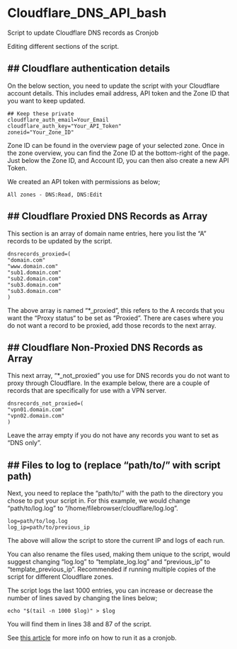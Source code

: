 # Cloudflare_DNS_API_bash
Script to update Cloudflare DNS records as Cronjob

Editing different sections of the script.
## ## Cloudflare authentication details
On the below section, you need to update the script with your Cloudflare account details. This includes email address, API token and the Zone ID that you want to keep updated.

```
## Keep these private
cloudflare_auth_email=Your_Email
cloudflare_auth_key="Your_API_Token"
zoneid="Your_Zone_ID"
```

Zone ID can be found in the overview page of your selected zone. Once in the zone overview, you can find the Zone ID at the bottom-right of the page.
Just below the Zone ID, and Account ID, you can then also create a new API Token.

We created an API token with permissions as below;

```All zones - DNS:Read, DNS:Edit```

## ## Cloudflare Proxied DNS Records as Array
This section is an array of domain name entries, here you list the “A” records to be updated by the script.

```
dnsrecords_proxied=(
"domain.com"
"www.domain.com"
"sub1.domain.com"
"sub2.domain.com"
"sub3.domain.com"
"sub3.domain.com"
)
```

The above array is named “*_proxied”, this refers to the A records that you want the “Proxy status“ to be set as “Proxied”.
There are cases where you do not want a record to be proxied, add those records to the next array.

## ## Cloudflare Non-Proxied DNS Records as Array
This next array, “*_not_proxied” you use for DNS records you do not want to proxy through Cloudflare. In the example below, there are a couple of records that are specifically for use with a VPN server.

```
dnsrecords_not_proxied=(
"vpn01.domain.com"
"vpn02.domain.com"
)
```

Leave the array empty if you do not have any records you want to set as “DNS only”.

## ## Files to log to (replace “path/to/” with script path)
Next, you need to replace the “path/to/” with the path to the directory you chose to put your script in. For this example, we would change “path/to/log.log” to “/home/filebrowser/cloudflare/log.log”.

```
log=path/to/log.log
log_ip=path/to/previous_ip
```

The above will allow the script to store the current IP and logs of each run.

You can also rename the files used, making them unique to the script, would suggest changing “log.log” to “template_log.log” and “previous_ip” to “template_previous_ip”. Recommended if running multiple copies of the script for different Cloudflare zones.

The script logs the last 1000 entries, you can increase or decrease the number of lines saved by changing the lines below;

```echo "$(tail -n 1000 $log)" > $log```

You will find them in lines 38 and 87 of the script.

See [this article](https://cloudtechtips.com/linux/script-to-update-cloudflare-dns-records-as-cronjob/937/) for more info on how to run it as a cronjob.
